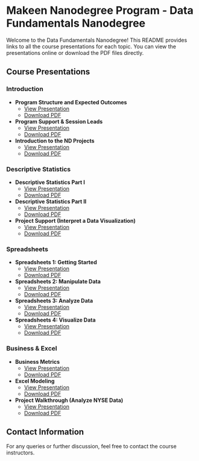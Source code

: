 # Makeen Nanodegree Program - Data Fundamentals Nanodegree

Welcome to the Data Fundamentals Nanodegree! This README provides links to all the course presentations for each topic. You can view the presentations online or download the PDF files directly.

## Course Presentations

### Introduction
- **Program Structure and Expected Outcomes**
   - [View Presentation](https://www.canva.com/design/DAFjjnmt82c/R6gwJVtFMoqtDOGxKcHQ1Q/view)
   - [Download PDF](docs/Session-1.pdf)
- **Program Support & Session Leads**
   - [View Presentation](https://www.canva.com/design/DAFkpTJ7-Ic/Bjq7599b7t8dWNuqHkSmmQ/view)
   - [Download PDF](docs/Session-2.pdf)
- **Introduction to the ND Projects**
   - [View Presentation](https://www.canva.com/design/DAFlVydG6LQ/69kWeTYpPYMGDzOwiYNBBQ/view)
   - [Download PDF](docs/Session-3.pdf)

### Descriptive Statistics
- **Descriptive Statistics Part I**
   - [View Presentation](https://www.canva.com/design/DAFl-gL8gLw/RtOaNYiMv09k1_ao7w517g/view)
   - [Download PDF](docs/Session-4.pdf)
- **Descriptive Statistics Part II**
   - [View Presentation](https://www.canva.com/design/DAFmlEaXF9g/RXGUhnwMfoYzMu_yANl0aw/view)
   - [Download PDF](docs/Session-5.pdf)
- **Project Support (Interpret a Data Visualization)**
   - [View Presentation](https://www.canva.com/design/DAFn5hTuxBc/aUa1Rmur5cql-UlCx-uiPg/view)
   - [Download PDF](docs/Session-6.pdf)

### Spreadsheets
- **Spreadsheets 1: Getting Started**
   - [View Presentation](https://www.canva.com/design/DAFom93x3cg/QlRLZPlRdrEOQn7E_n6ckg/view)
   - [Download PDF](docs/Session-7.pdf)
- **Spreadsheets 2: Manipulate Data**
   - [View Presentation](https://www.canva.com/design/DAFpRlTdhOU/soE8Xzmm5qmzGvuItnaLcw/view)
   - [Download PDF](docs/Session-8.pdf)
- **Spreadsheets 3: Analyze Data**
   - [View Presentation](https://www.canva.com/design/DAFp7W56MyY/DcBcurVmbYEzOZeoi2WTfA/view)
   - [Download PDF](docs/Session-9.pdf)
- **Spreadsheets 4: Visualize Data**
   - [View Presentation](https://www.canva.com/design/DAFqlklMwvM/mUrMc0978trIIos9qzUzvw/view)
   - [Download PDF](docs/Session-10.pdf)

### Business & Excel
- **Business Metrics**
   - [View Presentation](https://www.canva.com/design/DAFrLD0MWKo/PHnOt7-uG3jB2bPh_Dlh_A/view)
   - [Download PDF](docs/Session-11.pdf)
- **Excel Modeling**
   - [View Presentation](https://www.canva.com/design/DAFr5p2BZ3Y/5AGmzwdtnXrgU15IqdyZzQ/view)
   - [Download PDF](docs/Session-12.pdf)
- **Project Walkthrough (Analyze NYSE Data)**
   - [View Presentation](https://www.canva.com/design/DAFsHMikRoE/t7Nye5z0CDf7a6ksECINVA/view)
   - [Download PDF](docs/Session-13.pdf)

## Contact Information

For any queries or further discussion, feel free to contact the course instructors.
